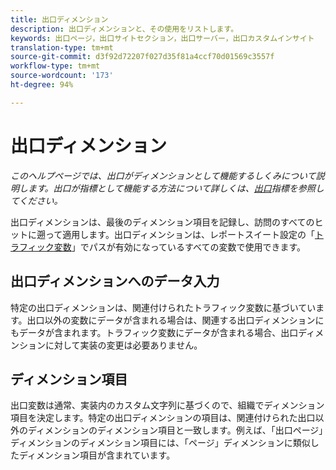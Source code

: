 ```yaml
---
title: 出口ディメンション
description: 出口ディメンションと、その使用をリストします。
keywords: 出口ページ，出口サイトセクション，出口サーバー，出口カスタムインサイト
translation-type: tm+mt
source-git-commit: d3f92d72207f027d35f81a4ccf70d01569c3557f
workflow-type: tm+mt
source-wordcount: '173'
ht-degree: 94%

---
```



# 出口ディメンション

*このヘルプページでは、出口がディメンションとして機能するしくみについて説明します。出口が指標として機能する方法について詳しくは、[出口](../metrics/exits.md)指標を参照してください。*

出口ディメンションは、最後のディメンション項目を記録し、訪問のすべてのヒットに遡って適用します。出口ディメンションは、レポートスイート設定の「[トラフィック変数](/help/admin/admin/c-traffic-variables/traffic-var.md)」でパスが有効になっているすべての変数で使用できます。

## 出口ディメンションへのデータ入力

特定の出口ディメンションは、関連付けられたトラフィック変数に基づいています。出口以外の変数にデータが含まれる場合は、関連する出口ディメンションにもデータが含まれます。トラフィック変数にデータが含まれる場合、出口ディメンションに対して実装の変更は必要ありません。

## ディメンション項目

出口変数は通常、実装内のカスタム文字列に基づくので、組織でディメンション項目を決定します。特定の出口ディメンションの項目は、関連付けられた出口以外のディメンションのディメンション項目と一致します。例えば、「出口ページ」ディメンションのディメンション項目には、「ページ」ディメンションに類似したディメンション項目が含まれています。
